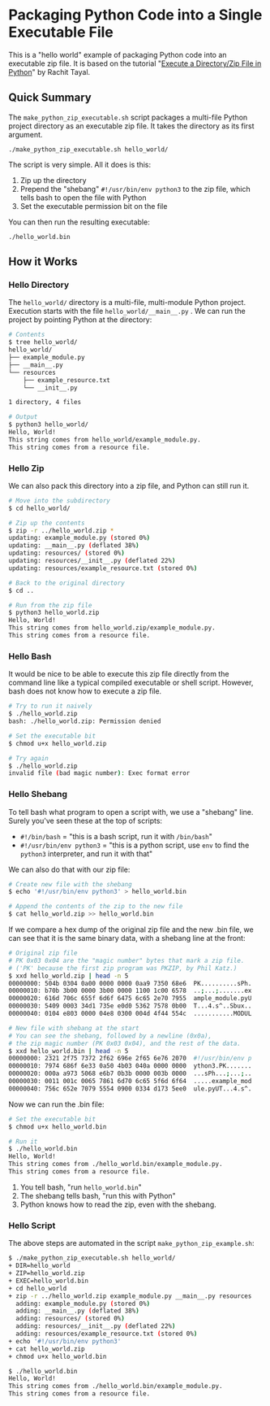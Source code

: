 Packaging Python Code into a Single Executable File
==================================================

This is a "hello world" example of packaging Python code into an
executable zip file. It is based on the tutorial
"[Execute a Directory/Zip File in Python](https://medium.com/python-features/execute-a-directory-zip-file-in-python-3c33c26cec30)"
by Rachit Tayal.

Quick Summary
--------------------------------------------------

The `make_python_zip_executable.sh` script packages a multi-file Python
project directory as an executable zip file.
It takes the directory as its first argument.

    ./make_python_zip_executable.sh hello_world/

The script is very simple. All it does is this:

1. Zip up the directory
2. Prepend the "shebang" `#!/usr/bin/env python3`
    to the zip file, which tells bash to open the file with Python
3. Set the executable permission bit on the file

You can then run the resulting executable:

    ./hello_world.bin


How it Works
--------------------------------------------------

### Hello Directory

The `hello_world/` directory is a multi-file,
multi-module Python project.
Execution starts with the file `hello_world/__main__.py` .
We can run the project by pointing Python at the directory:

```bash
# Contents
$ tree hello_world/
hello_world/
├── example_module.py
├── __main__.py
└── resources
    ├── example_resource.txt
    └── __init__.py

1 directory, 4 files

# Output
$ python3 hello_world/
Hello, World!
This string comes from hello_world/example_module.py.
This string comes from a resource file.
```

### Hello Zip

We can also pack this directory into a zip file, and Python can still
run it.

```bash
# Move into the subdirectory
$ cd hello_world/

# Zip up the contents
$ zip -r ../hello_world.zip *
updating: example_module.py (stored 0%)
updating: __main__.py (deflated 38%)
updating: resources/ (stored 0%)
updating: resources/__init__.py (deflated 22%)
updating: resources/example_resource.txt (stored 0%)

# Back to the original directory
$ cd ..

# Run from the zip file
$ python3 hello_world.zip
Hello, World!
This string comes from hello_world.zip/example_module.py.
This string comes from a resource file.
```

### Hello Bash

It would be nice to be able to execute this zip file directly from
the command line like a typical compiled executable or shell script.
However, bash does not know how to execute a zip file.

```bash
# Try to run it naively
$ ./hello_world.zip
bash: ./hello_world.zip: Permission denied

# Set the executable bit
$ chmod u+x hello_world.zip

# Try again
$ ./hello_world.zip
invalid file (bad magic number): Exec format error
```

### Hello Shebang

To tell bash what program to open a script with,
we use a "shebang" line.
Surely you've seen these at the top of scripts:

- `#!/bin/bash` = "this is a bash script, run it with `/bin/bash`"
- `#!/usr/bin/env python3` = "this is a python script, use `env` to find
  the `python3` interpreter, and run it with that"

We can also do that with our zip file:

```bash
# Create new file with the shebang
$ echo '#!/usr/bin/env python3' > hello_world.bin

# Append the contents of the zip to the new file
$ cat hello_world.zip >> hello_world.bin
```

If we compare a hex dump of the original zip file and the new .bin file,
we can see that it is the same binary data, with a shebang line at the
front:

```bash
# Original zip file
# PK 0x03 0x04 are the "magic number" bytes that mark a zip file.
# ('PK' because the first zip program was PKZIP, by Phil Katz.)
$ xxd hello_world.zip | head -n 5
00000000: 504b 0304 0a00 0000 0000 0aa9 7350 68e6  PK..........sPh.
00000010: b70b 3b00 0000 3b00 0000 1100 1c00 6578  ..;...;.......ex
00000020: 616d 706c 655f 6d6f 6475 6c65 2e70 7955  ample_module.pyU
00000030: 5409 0003 34d1 735e e0d0 5362 7578 0b00  T...4.s^..Sbux..
00000040: 0104 e803 0000 04e8 0300 004d 4f44 554c  ...........MODUL

# New file with shebang at the start
# You can see the shebang, followed by a newline (0x0a),
# the zip magic number (PK 0x03 0x04), and the rest of the data.
$ xxd hello_world.bin | head -n 5
00000000: 2321 2f75 7372 2f62 696e 2f65 6e76 2070  #!/usr/bin/env p
00000010: 7974 686f 6e33 0a50 4b03 040a 0000 0000  ython3.PK.......
00000020: 000a a973 5068 e6b7 0b3b 0000 003b 0000  ...sPh...;...;..
00000030: 0011 001c 0065 7861 6d70 6c65 5f6d 6f64  .....example_mod
00000040: 756c 652e 7079 5554 0900 0334 d173 5ee0  ule.pyUT...4.s^.
```

Now we can run the .bin file:

```bash
# Set the executable bit
$ chmod u+x hello_world.bin

# Run it
$ ./hello_world.bin
Hello, World!
This string comes from ./hello_world.bin/example_module.py.
This string comes from a resource file.
```

1. You tell bash, "run `hello_world.bin`"
2. The shebang tells bash, "run this with Python"
3. Python knows how to read the zip, even with the shebang.

### Hello Script

The above steps are automated in the script
`make_python_zip_example.sh`:

```bash
$ ./make_python_zip_executable.sh hello_world/
+ DIR=hello_world
+ ZIP=hello_world.zip
+ EXEC=hello_world.bin
+ cd hello_world
+ zip -r ../hello_world.zip example_module.py __main__.py resources
  adding: example_module.py (stored 0%)
  adding: __main__.py (deflated 38%)
  adding: resources/ (stored 0%)
  adding: resources/__init__.py (deflated 22%)
  adding: resources/example_resource.txt (stored 0%)
+ echo '#!/usr/bin/env python3'
+ cat hello_world.zip
+ chmod u+x hello_world.bin

$ ./hello_world.bin
Hello, World!
This string comes from ./hello_world.bin/example_module.py.
This string comes from a resource file.
```

<!-- vim: set tw=72 : -->
